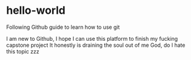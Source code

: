 # hello-world
Following Github guide to learn how to use git

I am new to Github, I hope I can use this platform to finish my fucking capstone project 
It honestly is draining the soul out of me
God, do I hate this topic zzz
